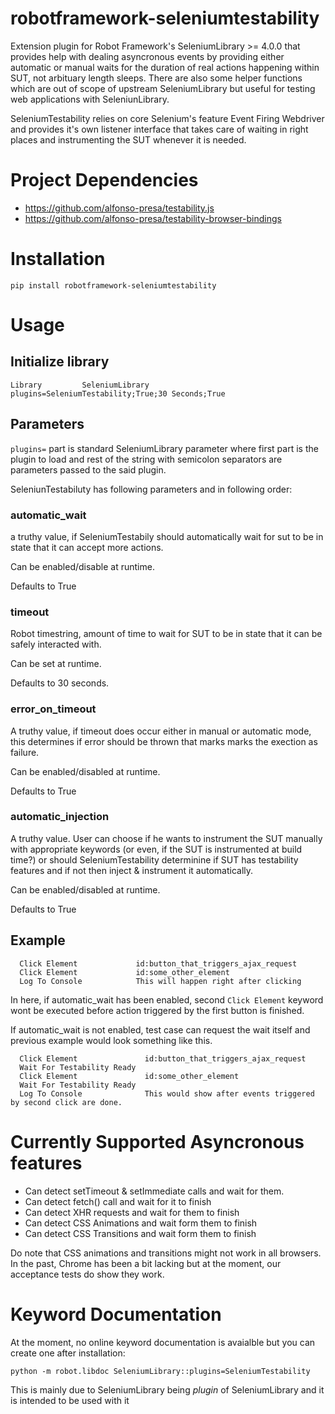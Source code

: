 robotframework-seleniumtestability
==================================

Extension plugin for Robot Framework's SeleniumLibrary >= 4.0.0 that provides
help with dealing asyncronous events by providing either automatic or manual
waits for the duration of real actions happening within SUT, not arbituary
length sleeps. There are also some helper functions which are out of scope
of upstream SeleniumLibrary but useful for testing web applications with
SeleniunLibrary.

SeleniumTestability relies on core Selenium's feature Event Firing Webdriver
and provides it's own listener interface that takes care of waiting in right
places and instrumenting the SUT whenever it is needed.

# Project Dependencies

 * https://github.com/alfonso-presa/testability.js
 * https://github.com/alfonso-presa/testability-browser-bindings


# Installation

```
pip install robotframework-seleniumtestability
```

# Usage

## Initialize library

```
Library         SeleniumLibrary     plugins=SeleniumTestability;True;30 Seconds;True
```

## Parameters

`plugins=` part is standard SeleniumLibrary parameter where first part is
the plugin to load and rest of the string with semicolon separators are
parameters passed to the said plugin.

SeleniunTestabiluty has following parameters and in following order:

### automatic_wait

a truthy value, if SeleniumTestabily should automatically wait for sut to be in
state that it can accept more actions.

Can be enabled/disable at runtime.

Defaults to True

### timeout

Robot timestring, amount of time to wait for SUT to be in state that it can be
safely interacted with.

Can be set at runtime.

Defaults to 30 seconds.

### error_on_timeout

A truthy value, if timeout does occur either in manual or automatic mode, this
determines if error should be thrown that marks marks the exection as failure.

Can be enabled/disabled at runtime.

Defaults to True

### automatic_injection

A truthy value. User can choose if he wants to instrument the SUT manually with
appropriate keywords (or even, if the SUT is instrumented at build time?) or
should SeleniumTestability determinine if SUT has testability features and if not
then inject & instrument it automatically. 

Can be enabled/disabled at runtime.

Defaults to True

## Example

```robotframework
  Click Element             id:button_that_triggers_ajax_request
  Click Element             id:some_other_element
  Log To Console            This will happen right after clicking
```

In here, if automatic_wait has been enabled, second `Click Element` keyword wont
be executed before action triggered by the first button is finished.

If automatic_wait is not enabled, test case can request the wait itself and previous
example would look something like this.

```
  Click Element               id:button_that_triggers_ajax_request
  Wait For Testability Ready
  Click Element               id:some_other_element
  Wait For Testability Ready
  Log To Console              This would show after events triggered by second click are done.
```

# Currently Supported Asyncronous features

* Can detect setTimeout & setImmediate calls and wait for them.
* Can detect fetch() call and wait for it to finish
* Can detect XHR requests and wait for them to finish
* Can detect CSS Animations and wait form them to finish
* Can detect CSS Transitions and wait form them to finish

Do note that CSS animations and transitions might not work in all browsers.
In the past, Chrome has been a bit lacking but at the moment, our acceptance
tests do show they work.


# Keyword Documentation

At the moment, no online keyword documentation is avaialble but you can create one after
installation:

```
python -m robot.libdoc SeleniumLibrary::plugins=SeleniumTestability
```

This is mainly due to SeleniumLibrary being *plugin* of SeleniumLibrary and it is intended
to be used with it
